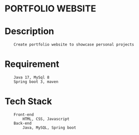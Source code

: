 # PORTFOLIO WEBSITE 

# Description 
        Create portfolio website to showcase personal projects 
# Requirement 
        Java 17, MySql 8 
        Spring boot 3, maven 
# Tech Stack 
        Front-end 
            HTML, CSS, Javascript 
        Back-end
            Java, MySQL, Spring boot 
